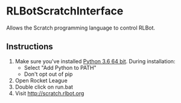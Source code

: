 # RLBotScratchInterface
Allows the Scratch programming language to control RLBot.

## Instructions

1. Make sure you've installed [Python 3.6 64 bit](https://www.python.org/ftp/python/3.6.5/python-3.6.5-amd64.exe). During installation:
   - Select "Add Python to PATH"
   - Don't opt out of pip
2. Open Rocket League
3. Double click on run.bat
4. Visit http://scratch.rlbot.org
